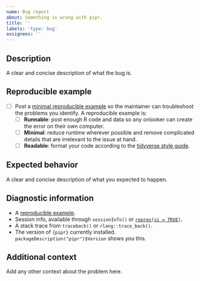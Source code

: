 ```yaml
---
name: Bug report
about: Something is wrong with pipr. 
title: ''
labels: 'type: bug'
assignees: ''
---
```


## Description

A clear and concise description of what the bug is.
## Reproducible example

* [ ] Post a [minimal reproducible example](https://www.tidyverse.org/help/) so the maintainer can troubleshoot the problems you identify. A reproducible example is:
    * [ ] **Runnable**: post enough R code and data so any onlooker can create the error on their own computer.
    * [ ] **Minimal**: reduce runtime wherever possible and remove complicated details that are irrelevant to the issue at hand.
    * [ ] **Readable**: format your code according to the [tidyverse style guide](https://style.tidyverse.org/).

## Expected behavior

A clear and concise description of what you expected to happen.

## Diagnostic information

* A [reproducible example](https://github.com/tidyverse/reprex).
* Session info, available through `sessionInfo()` or [`reprex(si = TRUE)`](https://github.com/tidyverse/reprex).
* A stack trace from `traceback()` or `rlang::trace_back()`.
* The version of `{pipr}` currently installed. `packageDescription("pipr")$Version` shows you this.

## Additional context

Add any other context about the problem here.
